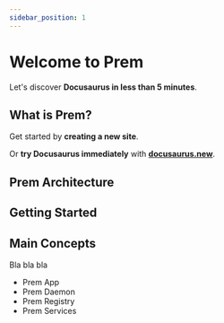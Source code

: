 ```yaml
---
sidebar_position: 1
---
```


# Welcome to Prem

Let's discover **Docusaurus in less than 5 minutes**.

## What is Prem?

Get started by **creating a new site**.

Or **try Docusaurus immediately** with **[docusaurus.new](https://docusaurus.new)**.

## Prem Architecture

## Getting Started

## Main Concepts

Bla bla bla

- Prem App
- Prem Daemon
- Prem Registry
- Prem Services